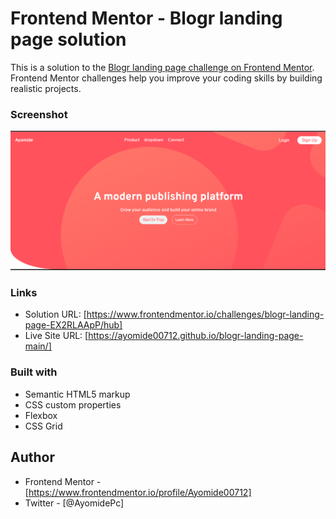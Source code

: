 # Frontend Mentor - Blogr landing page solution

This is a solution to the [Blogr landing page challenge on Frontend Mentor](https://www.frontendmentor.io/challenges/blogr-landing-page-EX2RLAApP). Frontend Mentor challenges help you improve your coding skills by building realistic projects. 

### Screenshot

![](./images/Screenshot%202024-12-04%20181504.png)


### Links

- Solution URL: [https://www.frontendmentor.io/challenges/blogr-landing-page-EX2RLAApP/hub]
- Live Site URL: [https://ayomide00712.github.io/blogr-landing-page-main/]


### Built with

- Semantic HTML5 markup
- CSS custom properties
- Flexbox
- CSS Grid

## Author

- Frontend Mentor - [https://www.frontendmentor.io/profile/Ayomide00712]
- Twitter - [@AyomidePc]

